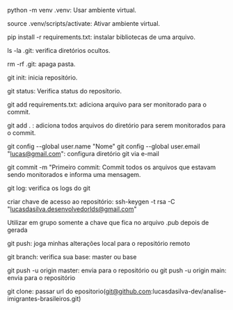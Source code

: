 python -m venv .venv: Usar ambiente virtual.

source .venv/scripts/activate: Ativar ambiente virtual.

pip install -r requirements.txt: instalar bibliotecas de uma arquivo.

ls -la .git: verifica diretórios ocultos.

rm -rf .git: apaga pasta.

git init: inicia repositório.

git status: Verifica status do reposítorio.

git add requirements.txt: adiciona arquivo para ser monitorado para o commit.

git add . : adiciona todos arquivos do diretório para serem monitorados para o commit.

git config --global user.name "Nome"
git config --global user.email "lucas@gmail.com": configura diretório git via e-mail

git commit -m "Primeiro commit: Commit todos os arquivos que estavam sendo monitorados e informa uma mensagem.

git log: verifica os logs do git

criar chave de acesso ao repositório: ssh-keygen -t rsa -C "lucasdasilva.desenvolvedorlds@gmail.com"

Utilizar em grupo somente a chave que fica no arquivo .pub depois de gerada

git push: joga minhas alterações local para o repositório remoto

git branch: verifica sua base: master ou base

git push -u origin master: envia para o repositório
ou
git push -u origin main: envia para o repositório

git clone: passar url do epositorio(git@github.com:lucasdasilva-dev/analise-imigrantes-brasileiros.git)